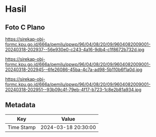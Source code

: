 # Hasil

## Foto C Plano

https://sirekap-obj-formc.kpu.go.id/666a/pemilu/ppwp/96/04/08/20/09/9604082009001-20240318-202937--56e930e0-c243-4a16-9db4-c1f8672b732d.jpg

https://sirekap-obj-formc.kpu.go.id/666a/pemilu/ppwp/96/04/08/20/09/9604082009001-20240318-202945--6fe26086-45ba-4c7a-ad98-5b110b6f1a0d.jpg

https://sirekap-obj-formc.kpu.go.id/666a/pemilu/ppwp/96/04/08/20/09/9604082009001-20240318-202951--93b09c4f-79eb-4f17-b723-1c8e2b81a934.jpg


## Metadata

| Key        | Value               |
| ---------- | ------------------- |
| Time Stamp | 2024-03-18 20:30:00 |



